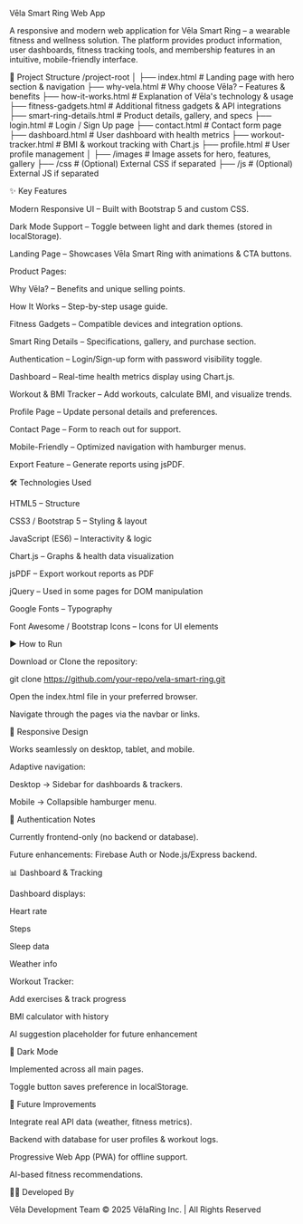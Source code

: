 Vēla Smart Ring Web App

A responsive and modern web application for Vēla Smart Ring – a wearable fitness and wellness solution. The platform provides product information, user dashboards, fitness tracking tools, and membership features in an intuitive, mobile-friendly interface.

📂 Project Structure
/project-root
│
├── index.html                # Landing page with hero section & navigation
├── why-vela.html             # Why choose Vēla? – Features & benefits
├── how-it-works.html         # Explanation of Vēla's technology & usage
├── fitness-gadgets.html      # Additional fitness gadgets & API integrations
├── smart-ring-details.html   # Product details, gallery, and specs
├── login.html                # Login / Sign Up page
├── contact.html              # Contact form page
├── dashboard.html            # User dashboard with health metrics
├── workout-tracker.html      # BMI & workout tracking with Chart.js
├── profile.html              # User profile management
│
├── /images                   # Image assets for hero, features, gallery
├── /css                      # (Optional) External CSS if separated
├── /js                       # (Optional) External JS if separated

✨ Key Features

Modern Responsive UI – Built with Bootstrap 5 and custom CSS.

Dark Mode Support – Toggle between light and dark themes (stored in localStorage).

Landing Page – Showcases Vēla Smart Ring with animations & CTA buttons.

Product Pages:

Why Vēla? – Benefits and unique selling points.

How It Works – Step-by-step usage guide.

Fitness Gadgets – Compatible devices and integration options.

Smart Ring Details – Specifications, gallery, and purchase section.

Authentication – Login/Sign-up form with password visibility toggle.

Dashboard – Real-time health metrics display using Chart.js.

Workout & BMI Tracker – Add workouts, calculate BMI, and visualize trends.

Profile Page – Update personal details and preferences.

Contact Page – Form to reach out for support.

Mobile-Friendly – Optimized navigation with hamburger menus.

Export Feature – Generate reports using jsPDF.

🛠 Technologies Used

HTML5 – Structure

CSS3 / Bootstrap 5 – Styling & layout

JavaScript (ES6) – Interactivity & logic

Chart.js – Graphs & health data visualization

jsPDF – Export workout reports as PDF

jQuery – Used in some pages for DOM manipulation

Google Fonts – Typography

Font Awesome / Bootstrap Icons – Icons for UI elements

▶️ How to Run

Download or Clone the repository:

git clone https://github.com/your-repo/vela-smart-ring.git


Open the index.html file in your preferred browser.

Navigate through the pages via the navbar or links.

📱 Responsive Design

Works seamlessly on desktop, tablet, and mobile.

Adaptive navigation:

Desktop → Sidebar for dashboards & trackers.

Mobile → Collapsible hamburger menu.

🔐 Authentication Notes

Currently frontend-only (no backend or database).

Future enhancements: Firebase Auth or Node.js/Express backend.

📊 Dashboard & Tracking

Dashboard displays:

Heart rate

Steps

Sleep data

Weather info

Workout Tracker:

Add exercises & track progress

BMI calculator with history

AI suggestion placeholder for future enhancement

🌙 Dark Mode

Implemented across all main pages.

Toggle button saves preference in localStorage.

🚀 Future Improvements

Integrate real API data (weather, fitness metrics).

Backend with database for user profiles & workout logs.

Progressive Web App (PWA) for offline support.

AI-based fitness recommendations.

👨‍💻 Developed By

Vēla Development Team
© 2025 VēlaRing Inc. | All Rights Reserved
